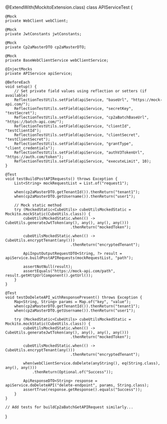 @ExtendWith(MockitoExtension.class)
class APIServiceTest {

    @Mock
    private WebClient webClient;

    @Mock
    private JwtConstants jwtConstants;

    @Mock
    private Cp2aMasterDTO cp2aMasterDTO;

    @Mock
    private BaseWebClientService webClientService;

    @InjectMocks
    private APIService apiService;

    @BeforeEach
    void setup() {
        // Set private field values using reflection or setters (if available)
        ReflectionTestUtils.setField(apiService, "baseUrl", "https://mock-api.com/");
        ReflectionTestUtils.setField(apiService, "secretKey", "testSecret");
        ReflectionTestUtils.setField(apiService, "cp2aBatchBaseUrl", "https://batch-api.com/");
        ReflectionTestUtils.setField(apiService, "clientId", "testClientId");
        ReflectionTestUtils.setField(apiService, "clientSecret", "testClientSecret");
        ReflectionTestUtils.setField(apiService, "grantType", "client_credentials");
        ReflectionTestUtils.setField(apiService, "authV3TokenUrl", "https://auth.com/token");
        ReflectionTestUtils.setField(apiService, "executeLimit", 10);
    }

    @Test
    void testBuildPostAPIRequests() throws Exception {
        List<String> mockRequestList = List.of("request1");

        when(cp2aMasterDTO.getTenantId()).thenReturn("tenant1");
        when(cp2aMasterDTO.getUsername()).thenReturn("user1");

        // Mock static method
        try (MockedStatic<CubeUtils> cubeUtilsMockedStatic = Mockito.mockStatic(CubeUtils.class)) {
            cubeUtilsMockedStatic.when(() -> CubeUtils.generateJwtToken(any(), any(), any(), any()))
                                 .thenReturn("mockedToken");

            cubeUtilsMockedStatic.when(() -> CubeUtils.encryptTenant(any()))
                                 .thenReturn("encryptedTenant");

            ApiInputOutputRequestDTO<String, ?> result = apiService.buildPostAPIRequests(mockRequestList, "path");

            assertNotNull(result);
            assertEquals("https://mock-api.com/path", result.getHttpUrlComponent().getUrl());
        }
    }

    @Test
    void testDoDeleteAPI_withResponsePresent() throws Exception {
        Map<String, String> params = Map.of("key", "value");
        when(cp2aMasterDTO.getTenantId()).thenReturn("tenant1");
        when(cp2aMasterDTO.getUsername()).thenReturn("user1");

        try (MockedStatic<CubeUtils> cubeUtilsMockedStatic = Mockito.mockStatic(CubeUtils.class)) {
            cubeUtilsMockedStatic.when(() -> CubeUtils.generateJwtToken(any(), any(), any(), any()))
                                 .thenReturn("mockedToken");

            cubeUtilsMockedStatic.when(() -> CubeUtils.encryptTenant(any()))
                                 .thenReturn("encryptedTenant");

            when(webClientService.doDelete(anyString(), eq(String.class), any(), any()))
                .thenReturn(Optional.of("Success"));

            ApiResponseDTO<String> response = apiService.doDeleteAPI("delete-endpoint", params, String.class);
            assertTrue(response.getResponse().equals("Success"));
        }
    }

    // Add tests for buildCp2aBatchGetAPIRequest similarly...
}
